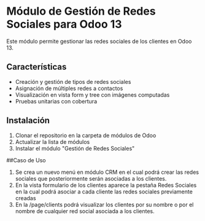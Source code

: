 # Módulo de Gestión de Redes Sociales para Odoo 13

Este módulo permite gestionar las redes sociales de los clientes en Odoo 13.

## Características
- Creación y gestión de tipos de redes sociales
- Asignación de múltiples redes a contactos
- Visualización en vista form y tree con imágenes computadas
- Pruebas unitarias con cobertura

## Instalación
1. Clonar el repositorio en la carpeta de módulos de Odoo
2. Actualizar la lista de módulos
3. Instalar el módulo "Gestión de Redes Sociales"

##Caso de Uso
1. Se crea un nuevo menú en módulo CRM en el cual podrá crear las redes sociales que posteriormente serán asociadas a los clientes.
2. En la vista formulario de los clientes aparece la pestaña Redes Sociales en la cual podrá asociar a cada cliente las redes sociales previamente creadas
3. En la /page/clients podrá visualizar los clientes por su nombre o por el nombre de cualquier red social asociada a los clientes. 
